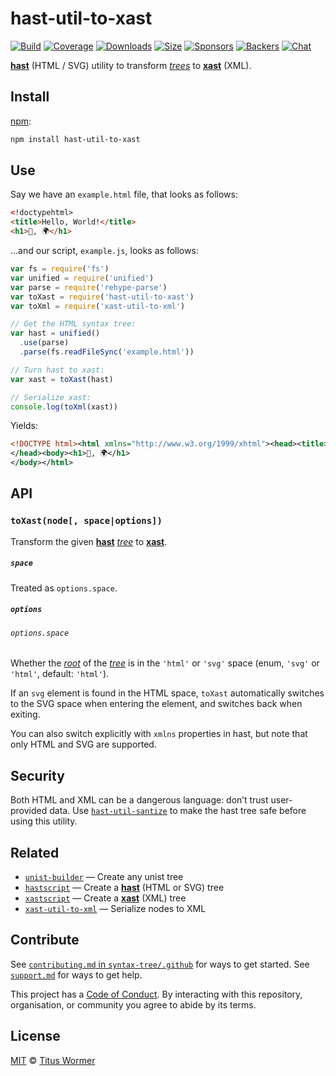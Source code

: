 # hast-util-to-xast

[![Build][build-badge]][build]
[![Coverage][coverage-badge]][coverage]
[![Downloads][downloads-badge]][downloads]
[![Size][size-badge]][size]
[![Sponsors][sponsors-badge]][collective]
[![Backers][backers-badge]][collective]
[![Chat][chat-badge]][chat]

**[hast][]** (HTML / SVG) utility to transform *[trees][tree]* to **[xast][]**
(XML).

## Install

[npm][]:

```sh
npm install hast-util-to-xast
```

## Use

Say we have an `example.html` file, that looks as follows:

```html
<!doctypehtml>
<title>Hello, World!</title>
<h1>👋, 🌍</h1>
```

…and our script, `example.js`, looks as follows:

```js
var fs = require('fs')
var unified = require('unified')
var parse = require('rehype-parse')
var toXast = require('hast-util-to-xast')
var toXml = require('xast-util-to-xml')

// Get the HTML syntax tree:
var hast = unified()
  .use(parse)
  .parse(fs.readFileSync('example.html'))

// Turn hast to xast:
var xast = toXast(hast)

// Serialize xast:
console.log(toXml(xast))
```

Yields:

```xml
<!DOCTYPE html><html xmlns="http://www.w3.org/1999/xhtml"><head><title>Hello, World!</title>
</head><body><h1>👋, 🌍</h1>
</body></html>
```

## API

### `toXast(node[, space|options])`

Transform the given **[hast][]** *[tree][]* to **[xast][]**.

##### `space`

Treated as `options.space`.

##### `options`

###### `options.space`

Whether the [*root*][root] of the [*tree*][tree] is in the `'html'` or `'svg'`
space (enum, `'svg'` or `'html'`, default: `'html'`).

If an `svg` element is found in the HTML space, `toXast` automatically switches
to the SVG space when entering the element, and switches back when exiting.

You can also switch explicitly with `xmlns` properties in hast, but note that
only HTML and SVG are supported.

## Security

Both HTML and XML can be a dangerous language: don’t trust user-provided data.
Use [`hast-util-santize`][sanitize] to make the hast tree safe before using this
utility.

## Related

*   [`unist-builder`][u]
    — Create any unist tree
*   [`hastscript`][h]
    — Create a **[hast][]** (HTML or SVG) tree
*   [`xastscript`][x]
    — Create a **[xast][]** (XML) tree
*   [`xast-util-to-xml`](https://github.com/syntax-tree/xast-util-to-xml)
    — Serialize nodes to XML

## Contribute

See [`contributing.md` in `syntax-tree/.github`][contributing] for ways to get
started.
See [`support.md`][support] for ways to get help.

This project has a [Code of Conduct][coc].
By interacting with this repository, organisation, or community you agree to
abide by its terms.

## License

[MIT][license] © [Titus Wormer][author]

<!-- Definitions -->

[build-badge]: https://img.shields.io/travis/syntax-tree/hast-util-to-xast.svg

[build]: https://travis-ci.org/syntax-tree/hast-util-to-xast

[coverage-badge]: https://img.shields.io/codecov/c/github/syntax-tree/hast-util-to-xast.svg

[coverage]: https://codecov.io/github/syntax-tree/hast-util-to-xast

[downloads-badge]: https://img.shields.io/npm/dm/hast-util-to-xast.svg

[downloads]: https://www.npmjs.com/package/hast-util-to-xast

[size-badge]: https://img.shields.io/bundlephobia/minzip/hast-util-to-xast.svg

[size]: https://bundlephobia.com/result?p=hast-util-to-xast

[sponsors-badge]: https://opencollective.com/unified/sponsors/badge.svg

[backers-badge]: https://opencollective.com/unified/backers/badge.svg

[collective]: https://opencollective.com/unified

[chat-badge]: https://img.shields.io/badge/chat-spectrum-7b16ff.svg

[chat]: https://spectrum.chat/unified/syntax-tree

[npm]: https://docs.npmjs.com/cli/install

[license]: license

[author]: https://wooorm.com

[contributing]: https://github.com/syntax-tree/.github/blob/master/contributing.md

[support]: https://github.com/syntax-tree/.github/blob/master/support.md

[coc]: https://github.com/syntax-tree/.github/blob/master/code-of-conduct.md

[hast]: https://github.com/syntax-tree/hast

[xast]: https://github.com/syntax-tree/xast

[tree]: https://github.com/syntax-tree/unist#tree

[root]: https://github.com/syntax-tree/unist#root

[sanitize]: https://github.com/syntax-tree/hast-util-sanitize

[u]: https://github.com/syntax-tree/unist-builder

[h]: https://github.com/syntax-tree/hastscript

[x]: https://github.com/syntax-tree/xastscript
